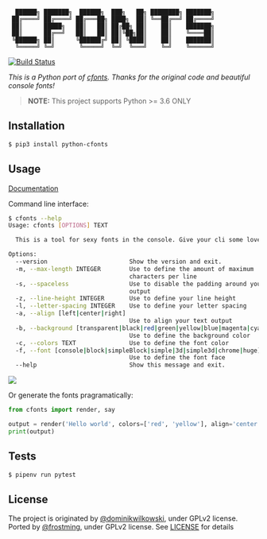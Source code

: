 ```
  ██████╗ ███████╗  ██████╗  ███╗   ██╗ ████████╗ ███████╗
 ██╔════╝ ██╔════╝ ██╔═══██╗ ████╗  ██║ ╚══██╔══╝ ██╔════╝
 ██║      █████╗   ██║   ██║ ██╔██╗ ██║    ██║    ███████╗
 ██║      ██╔══╝   ██║   ██║ ██║╚██╗██║    ██║    ╚════██║
 ╚██████╗ ██║      ╚██████╔╝ ██║ ╚████║    ██║    ███████║
  ╚═════╝ ╚═╝       ╚═════╝  ╚═╝  ╚═══╝    ╚═╝    ╚══════╝
```
[![Build Status](https://travis-ci.org/frostming/python-cfonts.svg?branch=master)](https://travis-ci.org/frostming/python-cfonts)

*This is a Python port of [cfonts](https://github.com/dominikwilkowski/cfonts). Thanks for the original code and beautiful console fonts!*

> **NOTE:** This project supports Python >= 3.6 ONLY

## Installation

```bash
$ pip3 install python-cfonts
```

## Usage
[Documentation](https://frostming.github.io/python-cfonts/)

Command line interface:
```bash
$ cfonts --help
Usage: cfonts [OPTIONS] TEXT

  This is a tool for sexy fonts in the console. Give your cli some love.

Options:
  --version                       Show the version and exit.
  -m, --max-length INTEGER        Use to define the amount of maximum
                                  characters per line
  -s, --spaceless                 Use to disable the padding around your
                                  output
  -z, --line-height INTEGER       Use to define your line height
  -l, --letter-spacing INTEGER    Use to define your letter spacing
  -a, --align [left|center|right]
                                  Use to align your text output
  -b, --background [transparent|black|red|green|yellow|blue|magenta|cyan|white|bright_black|bright_red|bright_green|bright_yellow|bright_blue|bright_magenta|bright_cyan|bright_white]
                                  Use to define the background color
  -c, --colors TEXT               Use to define the font color
  -f, --font [console|block|simpleBlock|simple|3d|simple3d|chrome|huge]
                                  Use to define the font face
  --help                          Show this message and exit.
```
![](https://frostming.github.io/python-cfonts/_static/images/example.png)

Or generate the fonts pragramatically:

```python
from cfonts import render, say

output = render('Hello world', colors=['red', 'yellow'], align='center')
print(output)
```

## Tests

```bash
$ pipenv run pytest
```

## License

The project is originated by [@dominikwilkowski](https://github.com/dominikwilkowski), under GPLv2 license.
Ported by [@frostming](https://github.com/frostming), under GPLv2 license. See [LICENSE](/LICENSE) for details
